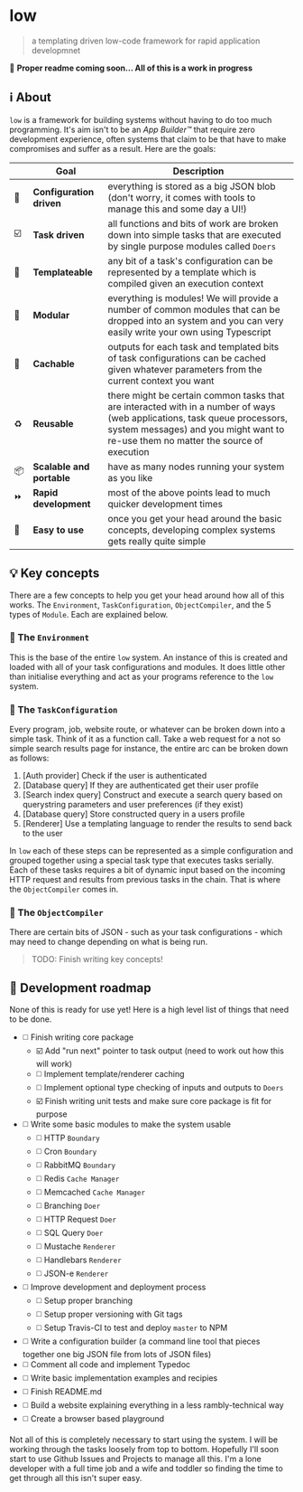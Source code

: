 # low
> a templating driven low-code framework for rapid application developmnet

:construction: **Proper readme coming soon... All of this is a work in progress**

## :information_source: About
`low` is a framework for building systems without having to do too much programming. It's aim isn't to be an _App Builder&trade;_ that require zero development experience, often systems that claim to be that have to make compromises and suffer as a result. Here are the goals:

| | Goal | Description |
| --- | --- | --- |
| :wrench: | **Configuration driven** | everything is stored as a big JSON blob (don't worry, it comes with tools to manage this and some day a UI!) |
| :ballot_box_with_check: | **Task driven** | all functions and bits of work are broken down into simple tasks that are executed by single purpose modules called `Doers` |
| :triangular_ruler: | **Templateable** | any bit of a task's configuration can be represented by a template which is compiled given an execution context |
| :symbols: | **Modular** | everything is modules! We will provide a number of common modules that can be dropped into an system and you can very easily write your own using Typescript |
| :repeat: | **Cachable** | outputs for each task and templated bits of task configurations can be cached given whatever parameters from the current context you want |
| :recycle: | **Reusable** | there might be certain common tasks that are interacted with in a number of ways (web applications, task queue processors, system messages) and you might want to re-use them no matter the source of execution |
| :package: | **Scalable and portable** | have as many nodes running your system as you like |
| :fast_forward: | **Rapid development** | most of the above points lead to much quicker development times |
| :baby_bottle: | **Easy to use** | once you get your head around the basic concepts, developing complex systems gets really quite simple |

## :bulb: Key concepts
There are a few concepts to help you get your head around how all of this works. The `Environment`, `TaskConfiguration`, `ObjectCompiler`, and the 5 types of `Module`. Each are explained below.

### :sunrise_over_mountains: The `Environment`
This is the base of the entire `low` system. An instance of this is created and loaded with all of your task configurations and modules. It does little other than initialise everything and act as your programs reference to the `low` system.

### :memo: The `TaskConfiguration`
Every program, job, website route, or whatever can be broken down into a simple task. Think of it as a function call. Take a web request for a not so simple search results page for instance, the entire arc can be broken down as follows:

1. [Auth provider] Check if the user is authenticated
2. [Database query] If they are authenticated get their user profile
3. [Search index query] Construct and execute a search query based on querystring parameters and user preferences (if they exist)
4. [Database query] Store constructed query in a users profile
5. [Renderer] Use a templating language to render the results to send back to the user

In `low` each of these steps can be represented as a simple configuration and grouped together using a special task type that executes tasks serially. Each of these tasks requires a bit of dynamic input based on the incoming HTTP request and results from previous tasks in the chain. That is where the `ObjectCompiler` comes in.

### :hammer: The `ObjectCompiler`
There are certain bits of JSON - such as your task configurations - which may need to change depending on what is being run.

> TODO: Finish writing key concepts!

## :construction: Development roadmap
None of this is ready for use yet! Here is a high level list of things that need to be done.

* :white_medium_square: Finish writing core package
  * :ballot_box_with_check: Add "run next" pointer to task output (need to work out how this will work)
  * :white_medium_square: Implement template/renderer caching
  * :white_medium_square: Implement optional type checking of inputs and outputs to `Doers`
  * :ballot_box_with_check: Finish writing unit tests and make sure core package is fit for purpose
* :white_medium_square: Write some basic modules to make the system usable
  * :white_medium_square: HTTP `Boundary`
  * :white_medium_square: Cron `Boundary`
  * :white_medium_square: RabbitMQ `Boundary`
  * :white_medium_square: Redis `Cache Manager`
  * :white_medium_square: Memcached `Cache Manager`
  * :white_medium_square: Branching `Doer`
  * :white_medium_square: HTTP Request `Doer`
  * :white_medium_square: SQL Query `Doer`
  * :white_medium_square: Mustache `Renderer`
  * :white_medium_square: Handlebars `Renderer`
  * :white_medium_square: JSON-e `Renderer`
* :white_medium_square: Improve development and deployment process
  * :white_medium_square: Setup proper branching
  * :white_medium_square: Setup proper versioning with Git tags
  * :white_medium_square: Setup Travis-CI to test and deploy `master` to NPM
* :white_medium_square: Write a configuration builder (a command line tool that pieces together one big JSON file from lots of JSON files)
* :white_medium_square: Comment all code and implement Typedoc
* :white_medium_square: Write basic implementation examples and recipies
* :white_medium_square: Finish README.md
* :white_medium_square: Build a website explaining everything in a less rambly-technical way
* :white_medium_square: Create a browser based playground

Not all of this is completely necessary to start using the system. I will be working through the tasks loosely from top to bottom. Hopefully I'll soon start to use Github Issues and Projects to manage all this. I'm a lone developer with a full time job and a wife and toddler so finding the time to get through all this isn't super easy.